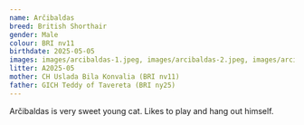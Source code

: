 ```yaml
---
name: Arčibaldas
breed: British Shorthair
gender: Male
colour: BRI nv11
birthdate: 2025-05-05
images: images/arcibaldas-1.jpeg, images/arcibaldas-2.jpeg, images/arcibaldas-3.jpeg, images/arcibaldas-4.jpeg, images/arcibaldas-5.jpeg
litter: A2025-05
mother: CH Uslada Bila Konvalia (BRI nv11)
father: GICH Teddy of Tavereta (BRI ny25)
---
```


Arčibaldas is very sweet young cat. Likes to play and hang out himself.
